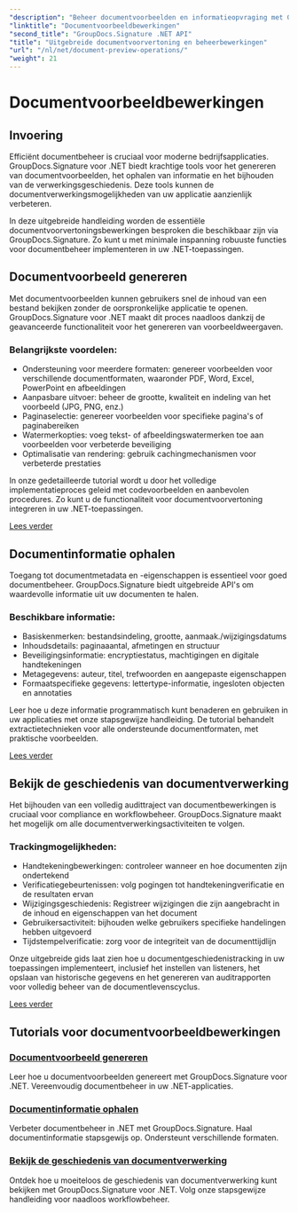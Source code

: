 ```yaml
---
"description": "Beheer documentvoorbeelden en informatieopvraging met GroupDocs.Signature voor .NET. Leer hoe u voorbeelden kunt genereren, metadata kunt extraheren en de documentgeschiedenis in uw applicaties kunt volgen."
"linktitle": "Documentvoorbeeldbewerkingen"
"second_title": "GroupDocs.Signature .NET API"
"title": "Uitgebreide documentvoorvertoning en beheerbewerkingen"
"url": "/nl/net/document-preview-operations/"
"weight": 21
---
```


# Documentvoorbeeldbewerkingen

## Invoering

Efficiënt documentbeheer is cruciaal voor moderne bedrijfsapplicaties. GroupDocs.Signature voor .NET biedt krachtige tools voor het genereren van documentvoorbeelden, het ophalen van informatie en het bijhouden van de verwerkingsgeschiedenis. Deze tools kunnen de documentverwerkingsmogelijkheden van uw applicatie aanzienlijk verbeteren.

In deze uitgebreide handleiding worden de essentiële documentvoorvertoningsbewerkingen besproken die beschikbaar zijn via GroupDocs.Signature. Zo kunt u met minimale inspanning robuuste functies voor documentbeheer implementeren in uw .NET-toepassingen.

## Documentvoorbeeld genereren

Met documentvoorbeelden kunnen gebruikers snel de inhoud van een bestand bekijken zonder de oorspronkelijke applicatie te openen. GroupDocs.Signature voor .NET maakt dit proces naadloos dankzij de geavanceerde functionaliteit voor het genereren van voorbeeldweergaven.

### Belangrijkste voordelen:
- Ondersteuning voor meerdere formaten: genereer voorbeelden voor verschillende documentformaten, waaronder PDF, Word, Excel, PowerPoint en afbeeldingen
- Aanpasbare uitvoer: beheer de grootte, kwaliteit en indeling van het voorbeeld (JPG, PNG, enz.)
- Paginaselectie: genereer voorbeelden voor specifieke pagina's of paginabereiken
- Watermerkopties: voeg tekst- of afbeeldingswatermerken toe aan voorbeelden voor verbeterde beveiliging
- Optimalisatie van rendering: gebruik cachingmechanismen voor verbeterde prestaties

In onze gedetailleerde tutorial wordt u door het volledige implementatieproces geleid met codevoorbeelden en aanbevolen procedures. Zo kunt u de functionaliteit voor documentvoorvertoning integreren in uw .NET-toepassingen.

[Lees verder](./generate-document-preview/)

## Documentinformatie ophalen

Toegang tot documentmetadata en -eigenschappen is essentieel voor goed documentbeheer. GroupDocs.Signature biedt uitgebreide API's om waardevolle informatie uit uw documenten te halen.

### Beschikbare informatie:
- Basiskenmerken: bestandsindeling, grootte, aanmaak./wijzigingsdatums
- Inhoudsdetails: paginaaantal, afmetingen en structuur
- Beveiligingsinformatie: encryptiestatus, machtigingen en digitale handtekeningen
- Metagegevens: auteur, titel, trefwoorden en aangepaste eigenschappen
- Formaatspecifieke gegevens: lettertype-informatie, ingesloten objecten en annotaties

Leer hoe u deze informatie programmatisch kunt benaderen en gebruiken in uw applicaties met onze stapsgewijze handleiding. De tutorial behandelt extractietechnieken voor alle ondersteunde documentformaten, met praktische voorbeelden.

[Lees verder](./retrieve-document-information/)

## Bekijk de geschiedenis van documentverwerking

Het bijhouden van een volledig audittraject van documentbewerkingen is cruciaal voor compliance en workflowbeheer. GroupDocs.Signature maakt het mogelijk om alle documentverwerkingsactiviteiten te volgen.

### Trackingmogelijkheden:
- Handtekeningbewerkingen: controleer wanneer en hoe documenten zijn ondertekend
- Verificatiegebeurtenissen: volg pogingen tot handtekeningverificatie en de resultaten ervan
- Wijzigingsgeschiedenis: Registreer wijzigingen die zijn aangebracht in de inhoud en eigenschappen van het document
- Gebruikersactiviteit: bijhouden welke gebruikers specifieke handelingen hebben uitgevoerd
- Tijdstempelverificatie: zorg voor de integriteit van de documenttijdlijn

Onze uitgebreide gids laat zien hoe u documentgeschiedenistracking in uw toepassingen implementeert, inclusief het instellen van listeners, het opslaan van historische gegevens en het genereren van auditrapporten voor volledig beheer van de documentlevenscyclus.

[Lees verder](./view-document-processing-history/)

## Tutorials voor documentvoorbeeldbewerkingen

### [Documentvoorbeeld genereren](./generate-document-preview/)
Leer hoe u documentvoorbeelden genereert met GroupDocs.Signature voor .NET. Vereenvoudig documentbeheer in uw .NET-applicaties.

### [Documentinformatie ophalen](./retrieve-document-information/)
Verbeter documentbeheer in .NET met GroupDocs.Signature. Haal documentinformatie stapsgewijs op. Ondersteunt verschillende formaten.

### [Bekijk de geschiedenis van documentverwerking](./view-document-processing-history/)
Ontdek hoe u moeiteloos de geschiedenis van documentverwerking kunt bekijken met GroupDocs.Signature voor .NET. Volg onze stapsgewijze handleiding voor naadloos workflowbeheer.